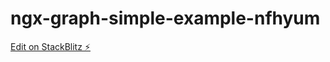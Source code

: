 # ngx-graph-simple-example-nfhyum

[Edit on StackBlitz ⚡️](https://stackblitz.com/edit/ngx-graph-simple-example-nfhyum)